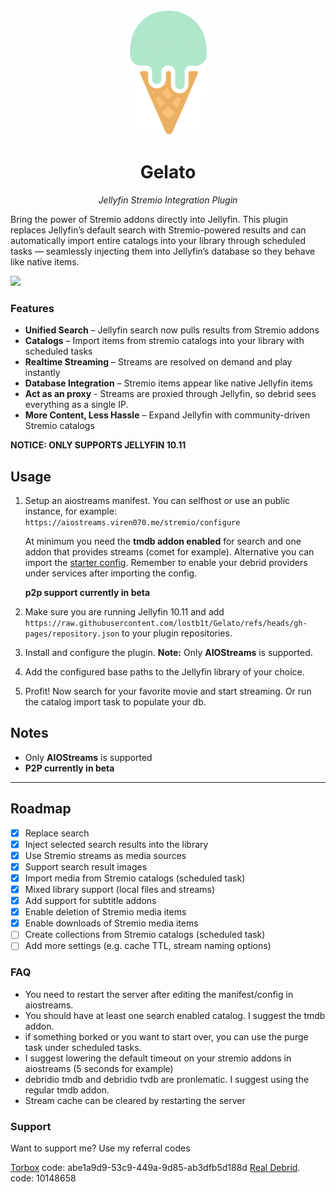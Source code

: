 <div align="center">
   <img width="125" src="logo.png" alt="Logo">
</div>

<div align="center">
  <h1><b>Gelato</b></h1>
  <p><i>Jellyfin Stremio Integration Plugin</i></p>
</div>

Bring the power of Stremio addons directly into Jellyfin. This plugin replaces Jellyfin’s default search with Stremio-powered results and can automatically import entire catalogs into your library through scheduled tasks — seamlessly injecting them into Jellyfin’s database so they behave like native items.

  <a href="https://discord.gg/t8mt5xbUk">
    <img src="https://img.shields.io/badge/Talk%20on-Discord-brightgreen">
  </a>

### Features
- **Unified Search** – Jellyfin search now pulls results from Stremio addons
- **Catalogs** – Import items from stremio catalogs into your library with scheduled tasks
- **Realtime Streaming** – Streams are resolved on demand and play instantly
- **Database Integration** – Stremio items appear like native Jellyfin items
- **Act as an proxy** - Streams are proxied through Jellyfin, so debrid sees everything as a single IP.
- **More Content, Less Hassle** – Expand Jellyfin with community-driven Stremio catalogs

**NOTICE: ONLY SUPPORTS JELLYFIN 10.11**

## Usage

1. Setup an aiostreams manifest. You can selfhost or use an public instance, for example: `https://aiostreams.viren070.me/stremio/configure`
    
   At minimum you need the **tmdb addon enabled** for search and one addon that provides streams (comet for example).
   Alternative you can import the [starter config](aiostreams-config.json). Remember to enable your debrid providers under services after importing the config.
   
   **p2p support currently in beta**

2. Make sure you are running Jellyfin 10.11 and add `https://raw.githubusercontent.com/lostb1t/Gelato/refs/heads/gh-pages/repository.json` to your plugin repositories.

3. Install and configure the plugin.
   **Note:** Only **AIOStreams** is supported.

4. Add the configured base paths to the Jellyfin library of your choice.

5. Profit! Now search for your favorite movie and start streaming. Or run the catalog import task to populate your db.

## Notes

- Only **AIOStreams** is supported
- **P2P currently in beta**

---

## Roadmap

- [x] Replace search
- [x] Inject selected search results into the library
- [x] Use Stremio streams as media sources
- [x] Support search result images
- [x] Import media from Stremio catalogs (scheduled task)
- [x] Mixed library support (local files and streams)
- [x] Add support for subtitle addons
- [x] Enable deletion of Stremio media items
- [x] Enable downloads of Stremio media items
- [ ] Create collections from Stremio catalogs (scheduled task)
- [ ] Add more settings (e.g. cache TTL, stream naming options)

### FAQ

- You need to restart the server after editing the manifest/config in aiostreams.
- You should have at least one search enabled catalog. I suggest the tmdb addon.
- if something borked or you want to start over, you can use the purge task under scheduled tasks.
- I suggest lowering the default timeout on your stremio addons in aiostreams (5 seconds for example)
- debridio tmdb and debridio tvdb are pronlematic. I suggest using the regular tmdb addon.
- Stream cache can be cleared by restarting the server

### Support

Want to support me? Use my referral codes

<a target="_blank"
          href="https://www.torbox.app/subscription?referral=abe1a9d9-53c9-449a-9d85-ab3dfb5d188d">Torbox</a> code: abe1a9d9-53c9-449a-9d85-ab3dfb5d188d
<a target="_blank"
          href="http://real-debrid.com/?id=10148658">Real Debrid</a>. code: 10148658
